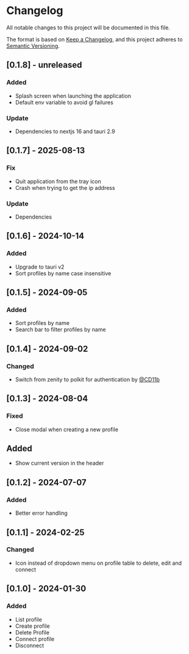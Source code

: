 # Changelog

All notable changes to this project will be documented in this file.

The format is based on [Keep a Changelog](https://keepachangelog.com/en/1.0.0/),
and this project adheres to [Semantic Versioning](https://semver.org/spec/v2.0.0.html).

## [0.1.8] - unreleased

### Added

- Splash screen when launching the application
- Default env variable to avoid gl failures

### Update

- Dependencies to nextjs 16 and tauri 2.9

## [0.1.7] - 2025-08-13

### Fix

- Quit application from the tray icon
- Crash when trying to get the ip address

### Update

- Dependencies

## [0.1.6] - 2024-10-14

### Added

- Upgrade to tauri v2
- Sort profiles by name case insensitive

## [0.1.5] - 2024-09-05

### Added

- Sort profiles by name
- Search bar to filter profiles by name

## [0.1.4] - 2024-09-02

### Changed

- Switch from zenity to polkit for authentication by [@CD11b](https://github.com/CD11b)

## [0.1.3] - 2024-08-04

### Fixed

- Close modal when creating a new profile

## Added

- Show current version in the header

## [0.1.2] - 2024-07-07

### Added

- Better error handling

## [0.1.1] - 2024-02-25

### Changed

- Icon instead of dropdown menu on profile table to delete, edit and connect

## [0.1.0] - 2024-01-30

### Added

- List profile
- Create profile
- Delete Profile
- Connect profile
- Disconnect
